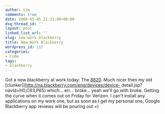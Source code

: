 ```yaml
---
author: tim
comments: true
date: 2008-05-05 21:31:00+00:00
dsq_thread_id: ''
layout: post
linked_list_url: ''
slug: new-work-blackberry
title: New Work Blackberry
wordpress_id: 117
categories:
- Code
tags:
- blackberry
---
```


Got a new blackberry at work today: The
[8820](http://www.blackberry8800series.com/blackberry8820/). Much nicer then
my old [clunker](http://na.blackberry.com/eng/devices/device-
detail.jsp?navId=H0,C63,P65) which... err... broke... yeah we'll go with
broke. Getting the curve when it comes out on Friday for Verizon. I can't
install any applications on my work one, but as soon as I get my personal one,
Google Blackberry app reviews will be pouring out =)

